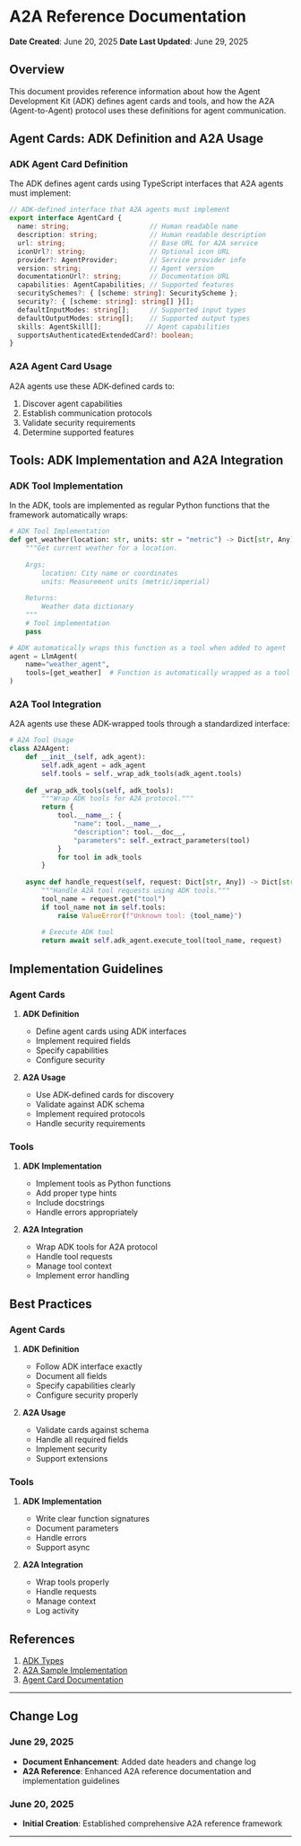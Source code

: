 # A2A Reference Documentation

**Date Created**: June 20, 2025
**Date Last Updated**: June 29, 2025

## Overview
This document provides reference information about how the Agent Development Kit (ADK) defines agent cards and tools, and how the A2A (Agent-to-Agent) protocol uses these definitions for agent communication.

## Agent Cards: ADK Definition and A2A Usage

### ADK Agent Card Definition
The ADK defines agent cards using TypeScript interfaces that A2A agents must implement:

```typescript
// ADK-defined interface that A2A agents must implement
export interface AgentCard {
  name: string;                    // Human readable name
  description: string;             // Human readable description
  url: string;                     // Base URL for A2A service
  iconUrl?: string;                // Optional icon URL
  provider?: AgentProvider;        // Service provider info
  version: string;                 // Agent version
  documentationUrl?: string;       // Documentation URL
  capabilities: AgentCapabilities; // Supported features
  securitySchemes?: { [scheme: string]: SecurityScheme };
  security?: { [scheme: string]: string[] }[];
  defaultInputModes: string[];     // Supported input types
  defaultOutputModes: string[];    // Supported output types
  skills: AgentSkill[];           // Agent capabilities
  supportsAuthenticatedExtendedCard?: boolean;
}
```

### A2A Agent Card Usage
A2A agents use these ADK-defined cards to:
1. Discover agent capabilities
2. Establish communication protocols
3. Validate security requirements
4. Determine supported features

## Tools: ADK Implementation and A2A Integration

### ADK Tool Implementation
In the ADK, tools are implemented as regular Python functions that the framework automatically wraps:

```python
# ADK Tool Implementation
def get_weather(location: str, units: str = "metric") -> Dict[str, Any]:
    """Get current weather for a location.
    
    Args:
        location: City name or coordinates
        units: Measurement units (metric/imperial)
        
    Returns:
        Weather data dictionary
    """
    # Tool implementation
    pass

# ADK automatically wraps this function as a tool when added to agent
agent = LlmAgent(
    name="weather_agent",
    tools=[get_weather]  # Function is automatically wrapped as a tool
)
```

### A2A Tool Integration
A2A agents use these ADK-wrapped tools through a standardized interface:

```python
# A2A Tool Usage
class A2AAgent:
    def __init__(self, adk_agent):
        self.adk_agent = adk_agent
        self.tools = self._wrap_adk_tools(adk_agent.tools)
    
    def _wrap_adk_tools(self, adk_tools):
        """Wrap ADK tools for A2A protocol."""
        return {
            tool.__name__: {
                "name": tool.__name__,
                "description": tool.__doc__,
                "parameters": self._extract_parameters(tool)
            }
            for tool in adk_tools
        }
    
    async def handle_request(self, request: Dict[str, Any]) -> Dict[str, Any]:
        """Handle A2A tool requests using ADK tools."""
        tool_name = request.get("tool")
        if tool_name not in self.tools:
            raise ValueError(f"Unknown tool: {tool_name}")
            
        # Execute ADK tool
        return await self.adk_agent.execute_tool(tool_name, request)
```

## Implementation Guidelines

### Agent Cards

1. **ADK Definition**
   - Define agent cards using ADK interfaces
   - Implement required fields
   - Specify capabilities
   - Configure security

2. **A2A Usage**
   - Use ADK-defined cards for discovery
   - Validate against ADK schema
   - Implement required protocols
   - Handle security requirements

### Tools

1. **ADK Implementation**
   - Implement tools as Python functions
   - Add proper type hints
   - Include docstrings
   - Handle errors appropriately

2. **A2A Integration**
   - Wrap ADK tools for A2A protocol
   - Handle tool requests
   - Manage tool context
   - Implement error handling

## Best Practices

### Agent Cards

1. **ADK Definition**
   - Follow ADK interface exactly
   - Document all fields
   - Specify capabilities clearly
   - Configure security properly

2. **A2A Usage**
   - Validate cards against schema
   - Handle all required fields
   - Implement security
   - Support extensions

### Tools

1. **ADK Implementation**
   - Write clear function signatures
   - Document parameters
   - Handle errors
   - Support async

2. **A2A Integration**
   - Wrap tools properly
   - Handle requests
   - Manage context
   - Log activity

## References

1. [ADK Types](https://github.com/google-a2a/A2A/blob/main/types/src/types.ts)
2. [A2A Sample Implementation](https://github.com/google-a2a/a2a-samples/blob/main/samples/python/agents/airbnb_planner_multiagent/weather_agent/weather_executor.py)
3. [Agent Card Documentation](docs/agentcard.md)

---

## Change Log

### **June 29, 2025**
- **Document Enhancement**: Added date headers and change log
- **A2A Reference**: Enhanced A2A reference documentation and implementation guidelines

### **June 20, 2025**
- **Initial Creation**: Established comprehensive A2A reference framework

--- 